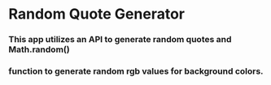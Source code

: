 # Random Quote Generator

### This app utilizes an API to generate random quotes and Math.random()
### function to generate random rgb values for background colors.

